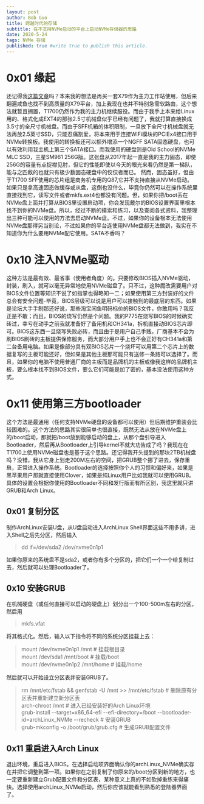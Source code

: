 ```yaml
---
layout: post
author: Bob Guo
title: 跨越时代的存储
subtitle: 在不支持NVMe启动的平台上启动NVMe存储器的思路
date: 2020-5-24
tags: NVMe 存储
published: true #write true to publish this article.
---
```

# 0x01 缘起
还记得我[这篇文章](2020-5-24-NAS_Return.md)吗？本来我的想法是再买一套X79作为主力工作站使用，但后来翻遍咸鱼也找不到高质量的X79平台，加上我现在也并不特别急需软路由，这个想法就暂且搁置，T1700仍然作为我的主力机继续服役。而由于我手上本来给Linux用的、格式化成EXT4的那张2.5寸机械盘似乎已经有问题了，我就打算直接换成3.5寸的全尺寸机械盘。而由于SFF机箱的体积限制，一旦放下全尺寸机械盘就无法再放2.5英寸SSD，只能忍痛割爱，将本来用于连接WiFi模块的PCIEx4接口用于NVMe转换板。我使用的转换板还可以额外增添一个NGFF SATA固态硬盘，也可以有效利用我主机上第三个SATA接口。而我使用的硬盘则是Old School的NVMe MLC SSD，三星SM961 256G版。这张盘从2017年起一直是我的主力固态，即使256G的容量有点捉襟见肘，但它的性能即使以今天的眼光来看仍然是第一梯队，能与之匹敌的也就只有极少数固态硬盘中的佼佼者而已。
然而，固态虽好，但由于T1700 SFF使用的芯片组是商务机专用的Q87,它并不支持直接从NVMe启动。如果只是拿高速固态做缓存或从盘，这倒也没什么，毕竟你仍然可以在操作系统里直接找到它，读写文件或者mkfs.ext4也都没有问题。但，如果你把/boot丢在NVMe盘上面并打算从BIOS里设置启动项，你会发现戴尔的BIOS设置界面里根本找不到你的NVMe盘。所以，经过不断的摸索和练习，以及查阅各式资料，我整理出三种可能可以使用的方法去启动NVMe盘。不过，如果你的设备根本无法使用NVMe盘那得另当别论，不过如果你的平台连使用NVMe盘都无法做到，我实在不知道你为什么要用NVMe配它使用。SATA不香吗？  

# 0x10 注入NVMe驱动
这种方法是最有效、最省事（使用者角度）的。只要修改BIOS插入NVMe驱动，封装，刷入，就可以毫无异常地使用NVMe磁盘了。只不过，这种魔改需要用户对BIOS文件位置等知识不说了如指掌也得略知一二；如果使用第三方封装好的文件总会有安全问题-毕竟，BIOS层级可以说是用户可以接触到的最底层的东西。如果是论坛大手手制那还好说，那些淘宝闲鱼明码标价的BIOS文件，你敢用吗？我反正是不敢；而且，BIOS的烧写仍然是个问题。我的P775在烧写BIOS的时候确实砖过，幸亏在动手之前我就准备好了备用机和CH341a，拆机直接动BIOS芯片即可。BIOS这东西一旦烧写失败必砖，而且由于是用户自己手贱，厂商基本不会为刷BIOS刷砖的主板提供保修服务，而大部分用户手上也不会正好有CH341a和第二台备用电脑。如果是像部分具有双BIOS芯片一个烧坏可以用第二个芯片上的数据复写的主板可能还好，但如果是其他主板那可能只有送修一条路可以选择了。而且，如果你的电脑不使用普通厂商的主板而是品牌机的主板或像我这样的品牌机主板，要么根本找不到BIOS文件，要么它们可能是加了密的，基本没法使用这种方式。

# 0x11 使用第三方bootloader
这个方法是最通用（任何支持NVMe硬盘的设备都可以使用）但后期维护重装会比较困难的。这个方法的思路其实很简单也很直接，既然无法从放在NVMe盘上的/boot启动，那就把/boot放到能够启动的盘上，从那个盘引导进入Bootloader，然后再从Bootloader上引导kernel不就大功告成了吗？我现在在T1700上使用NVMe磁盘也是基于这个思路。还记得我开头提到的那块2TB机械盘吗？没错，我从它身上划走200M左右的空间，把GRUB整个挪了进去，保存重启，正常进入操作系统。Bootloader的选择按照你个人的习惯和偏好来，如果是黑苹果用户那就直接使用Clover，如果是纯Linux用户比如我就可以使用GRUB。具体的设置会根据你使用的Bootloader不同和发行版而有所区别，我这里就只讲GRUB和Arch Linux。
## 0x01 复制分区
制作ArchLinux安装U盘，从U盘启动进入ArchLinux Shell界面这些不用多讲，进入Shell之后先分区，然后输入
> dd if=/dev/sda2 /dev/nvme0n1p1

如果你原来的系统盘不是sda2，或者你有多个分区的，把它们一个一个给复制过去，然后就可以处理Bootloader了。
## 0x10 安装GRUB
在机械硬盘（或任何直接可以启动的硬盘上）划分出一个100-500m左右的分区，然后用
> mkfs.vfat

将其格式化。然后，输入以下指令将不同的系统分区挂载上去：
> mount /dev/nvme0n1p1 /mnt # 挂载根目录  
mount /dev/sda1 /mnt/boot # 挂载/boot  
mount /dev/nvme0n1p2 /mnt/home # 挂载/home

然后就可以开始设立分区表并安装GRUB了。
> rm /mnt/etc/fstab && genfstab -U /mnt >> /mnt/etc/fstab # 删除原有分区表并重新建立新分区表  
arch-chroot /mnt # 进入已经安装好的Arch Linux环境  
grub-install --target=x86_64-efi --efi-directory=/boot --bootloader-id=archLinux_NVMe --recheck # 安装GRUB  
grub-mkconfig -o /boot/grub/grub.cfg # 生成GRUB配置文件
## 0x11 重启进入Arch Linux
退出环境，重启进入BIOS。在选择启动项界面确认你的archLinux_NVMe确实存在并把它调整到第一项。如果你在之前复制了你原来的/boot分区到新的地方，也一定要重新建立Grub配置文件和分区表，某种意义上真的不如砍掉重练来得痛快。选择使用archLinux_NVMe启动，然后你应该就能看到熟悉的登陆器界面了。